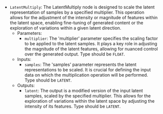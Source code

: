 - `LatentMultiply`: The LatentMultiply node is designed to scale the latent representation of samples by a specified multiplier. This operation allows for the adjustment of the intensity or magnitude of features within the latent space, enabling fine-tuning of generated content or the exploration of variations within a given latent direction.
    - Parameters:
        - `multiplier`: The 'multiplier' parameter specifies the scaling factor to be applied to the latent samples. It plays a key role in adjusting the magnitude of the latent features, allowing for nuanced control over the generated output. Type should be `FLOAT`.
    - Inputs:
        - `samples`: The 'samples' parameter represents the latent representations to be scaled. It is crucial for defining the input data on which the multiplication operation will be performed. Type should be `LATENT`.
    - Outputs:
        - `latent`: The output is a modified version of the input latent samples, scaled by the specified multiplier. This allows for the exploration of variations within the latent space by adjusting the intensity of its features. Type should be `LATENT`.
